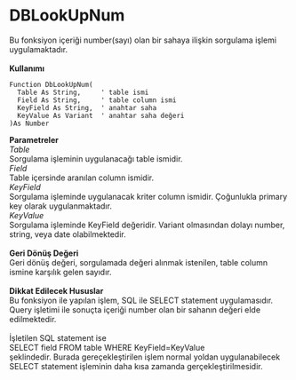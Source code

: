 # DBLookUpNum

Bu fonksiyon içeriği number(sayı) olan bir sahaya ilişkin sorgulama işlemi uygulamaktadır.\
\
**Kullanımı**

```
Function DbLookUpNum(
  Table As String,     ' table ismi
  Field As String,     ' table column ismi
  KeyField As String,  ' anahtar saha
  KeyValue As Variant  ' anahtar saha değeri
)As Number
```

**Parametreler**\
_Table_\
Sorgulama işleminin uygulanacağı table ismidir.\
_Field_\
Table içersinde aranılan column ismidir.\
_KeyField_\
Sorgulama işleminde uygulanacak kriter column ismidir. Çoğunlukla primary key olarak uygulanmaktadır.\
_KeyValue_\
Sorgulama işleminde KeyField değeridir. Variant olmasından dolayı number, string, veya date olabilmektedir.\
\
**Geri Dönüş Değeri**\
Geri dönüş değeri, sorgulamada değeri alınmak istenilen, table column ismine karşılık gelen sayıdır.\
\
**Dikkat Edilecek Hususlar**\
Bu fonksiyon ile yapılan işlem, SQL ile SELECT statement uygulamasıdır. Query işletimi ile sonuçta içeriği number olan bir sahanın değeri elde edilmektedir.\
\
İşletilen SQL statement ise\
SELECT field FROM table WHERE KeyField=KeyValue\
şeklindedir. Burada gereçekleştirilen işlem normal yoldan uygulanabilecek SELECT statement işleminin daha kısa zamanda gerçekleştirilmesidir.
